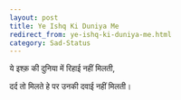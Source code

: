 ```yaml
---
layout: post
title: Ye Ishq Ki Duniya Me 
redirect_from: ye-ishq-ki-duniya-me.html
category: Sad-Status
---
```

ये इश्क़ की दुनिया में रिहाई नहीं मिलती,

दर्द तो मिलते हे पर उनकी दवाई नहीं मिलती। 